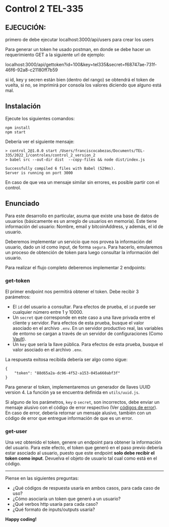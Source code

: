 # Control 2 TEL-335

## EJECUCIÓN:

primero de debe ejecutar localhost:3000/api/users para crear los users

Para generar un token he usado postman, en donde se debe hacer un requerimiento GET a la siguiente url de ejemplo:

localhost:3000/api/gettoken?id=100&key=tel335&secret=f68747ae-731f-46f6-92a8-c21180ff7b59

si id, key y secren están bien (dentro del rango) se obtendrá el token de vuelta, si no,
se imprimirá por consola los valores diciendo que alguno está mal.

## Instalación

Ejecute los siguientes comandos:

```
npm install
npm start
```

Debería ver el siguiente mensaje:

```
> control_2@1.0.0 start /Users/franciscocabezas/Documents/TEL-335/2022_1/controles/control_2_version_2
> babel src --out-dir dist  --copy-files && node dist/index.js

Successfully compiled 6 files with Babel (529ms).
Server is running on port 3000
```

En caso de que vea un mensaje similar sin errores, es posible partir con el control.

## Enunciado

Para este desarrollo en particular, asuma que existe una base de datos de usuarios (básicamente es un arreglo de usuarios en memoria). Este tiene información del usuario: Nombre, email y bitcoinAddress, y además, el id de usuario.

Deberemos implementar un servicio que nos provea la información del usuario, dado un id como input, de forma `segura`.
Para hacerlo, emularemos un proceso de obtención de token para luego consultar la información del usuario.

Para realizar el flujo completo deberemos implementar 2 endpoints:

### get-token

El primer endpoint nos permitirá obtener el token. Debe recibir 3 parámetros:

- El `id` del usuario a consultar. Para efectos de prueba, el `id` puede ser cualquier número entre 1 y 10000.
- Un `secret` que corresponde en este caso a una llave privada entre el cliente y servidor. Para efectos de esta prueba, busque el valor asociado en el archivo `.env`. En un servidor productivo real, las variables de entorno se cargan a través de un servidor de configuraciones (Como [Vault](https://www.vaultproject.io/)).
- Un `key` que sería la llave pública. Para efectos de esta prueba, busque el valor asociado en el archivo `.env`.

La respuesta exitosa recibida debería ser algo como sigue:

```
{
    "token": "88d65a2a-dc96-4f52-a153-045a660abf3f"
}
```

Para generar el token, implementaremos un generador de llaves UUID version 4. La función ya se encuentra definida en `utils/uuid.js`.

Si alguno de los parámetros, `key` o `secret`, son incorrectos, debe enviar un mensaje alusivo con el código de error respectivo (Ver [códigos de error](https://kb.iu.edu/d/bfrc)).
En caso de error, debería retornar un mensaje alusivo, también con un código de error que entregue información de que es un error.

### get-user

Una vez obtenido el token, genere un endpoint para obtener la información del usuario. Para este efecto, el token que generó en el paso previo debería estar asociado al usuario, puesto que este endpoint **solo debe recibir el token como input**.
Devuelva el objeto de usuario tal cual como está en el código.

---

Piense en las siguientes preguntas:

- ¿Qué códigos de respuesta usaría en ambos casos, para cada caso de uso?
- ¿Cómo asociaría un token que generó a un usuario?
- ¿Qué verbos http usaría para cada caso?
- ¿Qué formato de inputs/outputs usaría?

**Happy coding!**
